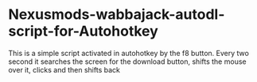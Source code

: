 # Nexusmods-wabbajack-autodl-script-for-Autohotkey
This is a simple script activated in autohotkey by the f8 button. Every two second it searches the screen for the download button, shifts the mouse over it, clicks and then shifts back
